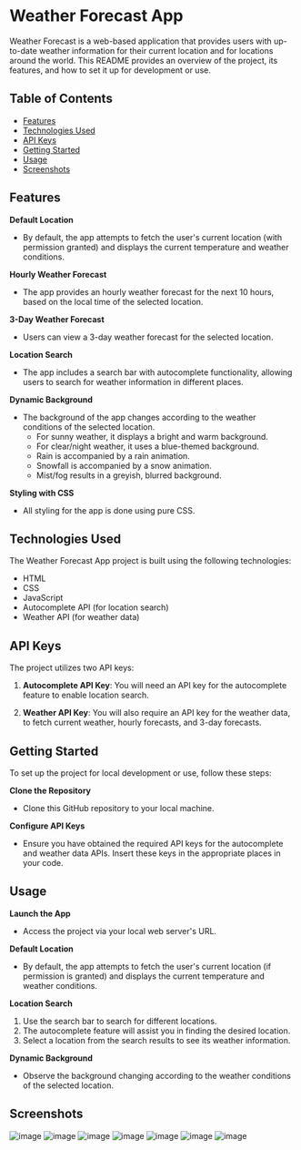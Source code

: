 # Weather Forecast App

Weather Forecast is a web-based application that provides users with up-to-date weather information for their current location and for locations around the world. This README provides an overview of the project, its features, and how to set it up for development or use.

## Table of Contents

- [Features](#features)
- [Technologies Used](#technologies-used)
- [API Keys](#api-keys)
- [Getting Started](#getting-started)
- [Usage](#usage)
- [Screenshots](#screenshots)

## Features

**Default Location**

- By default, the app attempts to fetch the user's current location (with permission granted) and displays the current temperature and weather conditions.

**Hourly Weather Forecast**

- The app provides an hourly weather forecast for the next 10 hours, based on the local time of the selected location.

**3-Day Weather Forecast**

- Users can view a 3-day weather forecast for the selected location.

**Location Search**

- The app includes a search bar with autocomplete functionality, allowing users to search for weather information in different places.

**Dynamic Background**

- The background of the app changes according to the weather conditions of the selected location.
  - For sunny weather, it displays a bright and warm background.
  - For clear/night weather, it uses a blue-themed background.
  - Rain is accompanied by a rain animation.
  - Snowfall is accompanied by a snow animation.
  - Mist/fog results in a greyish, blurred background.

**Styling with CSS**

- All styling for the app is done using pure CSS.

## Technologies Used

The Weather Forecast App project is built using the following technologies:

- HTML
- CSS
- JavaScript
- Autocomplete API (for location search)
- Weather API (for weather data)

## API Keys

The project utilizes two API keys:

1. **Autocomplete API Key**: You will need an API key for the autocomplete feature to enable location search.

2. **Weather API Key**: You will also require an API key for the weather data, to fetch current weather, hourly forecasts, and 3-day forecasts.

## Getting Started

To set up the project for local development or use, follow these steps:

**Clone the Repository**

- Clone this GitHub repository to your local machine.

**Configure API Keys**

- Ensure you have obtained the required API keys for the autocomplete and weather data APIs. Insert these keys in the appropriate places in your code.

## Usage

**Launch the App**

- Access the project via your local web server's URL.

**Default Location**

- By default, the app attempts to fetch the user's current location (if permission is granted) and displays the current temperature and weather conditions.

**Location Search**

1. Use the search bar to search for different locations.
2. The autocomplete feature will assist you in finding the desired location.
3. Select a location from the search results to see its weather information.

**Dynamic Background**

- Observe the background changing according to the weather conditions of the selected location.

## Screenshots

![image](https://github.com/Safwan-Mohammed/Weather-Forecast/assets/109622013/b9b727f9-a44f-4f74-810e-5567adb9a2ad)
![image](https://github.com/Safwan-Mohammed/Weather-Forecast/assets/109622013/aa4bbd51-43ec-4e55-8b84-4642cac106c1)
![image](https://github.com/Safwan-Mohammed/Weather-Forecast/assets/109622013/1f0aa1d5-16ca-49a4-ab2a-f9ca63e19441)
![image](https://github.com/Safwan-Mohammed/Weather-Forecast/assets/109622013/60a7118f-4324-46ca-8721-40fab8c958ba)
![image](https://github.com/Safwan-Mohammed/Weather-Forecast/assets/109622013/38b823e0-71ab-40cc-8864-c748a82467c8)
![image](https://github.com/Safwan-Mohammed/Weather-Forecast/assets/109622013/1945a73f-e475-4585-bc43-d7d128affc03)
![image](https://github.com/Safwan-Mohammed/Weather-Forecast/assets/109622013/2d85df9e-6564-48dd-9e41-c814cb4a07ba)
